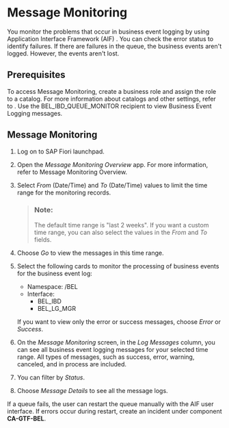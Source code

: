 <!-- loio4eb2adf5cea24ed5940497ef26d3e4f3 -->

# Message Monitoring

You monitor the problems that occur in business event logging by using Application Interface Framework \(AIF\) . You can check the error status to identify failures. If there are failures in the queue, the business events aren't logged. However, the events aren't lost.



<a name="loio4eb2adf5cea24ed5940497ef26d3e4f3__section_xvy_py2_yqb"/>

## Prerequisites

To access Message Monitoring, create a business role and assign the role to a catalog. For more information about catalogs and other settings, refer to  <?sap-ot O2O class="- topic/xref " href="b0e61556c5317c65e10000000a44147b.xml" text="" desc="" xtrc="xref:1" xtrf="file:/home/builder/src/dita-all/jjq1673438782153/loio2080d0faf9d84ce6aa14caa4caa32935_en-US/src/content/localization/en-us/4eb2adf5cea24ed5940497ef26d3e4f3.xml" output-class="" outputTopicFile="file:/home/builder/tp.net.sf.dita-ot/2.3/plugins/com.elovirta.dita.markdown_1.3.0/xsl/dita2markdownImpl.xsl" ?> . Use the BEL\_IBD\_QUEUE\_MONITOR recipient to view Business Event Logging messages.



<a name="loio4eb2adf5cea24ed5940497ef26d3e4f3__section_z5f_vy2_yqb"/>

## Message Monitoring

1.  Log on to SAP Fiori launchpad.
2.  Open the *Message Monitoring Overview* app. For more information, refer to Message Monitoring Overview.
3.  Select *From* \(Date/Time\) and *To* \(Date/Time\) values to limit the time range for the monitoring records.

    > ### Note:  
    > The default time range is "last 2 weeks". If you want a custom time range, you can also select the values in the *From* and *To* fields.

4.  Choose *Go* to view the messages in this time range.
5.  Select the following cards to monitor the processing of business events for the business event log:

    -   Namespace: /BEL
    -   Interface:
        -   BEL\_IBD
        -   BEL\_LG\_MGR


    If you want to view only the error or success messages, choose *Error* or *Success*.

6.  On the *Message Monitoring* screen, in the *Log Messages* column, you can see all business event logging messages for your selected time range. All types of messages, such as success, error, warning, canceled, and in process are included.
7.  You can filter by *Status*.
8.  Choose *Message Details* to see all the message logs.

If a queue fails, the user can restart the queue manually with the AIF user interface. If errors occur during restart, create an incident under component **CA-GTF-BEL**.

